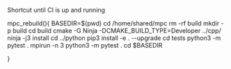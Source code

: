 Shortcut until CI is up and running


mpc_rebuild(){
    BASEDIR=$(pwd)
    cd /home/shared/mpc
    rm -rf build
    mkdir -p build
    cd build
    cmake -G Ninja -DCMAKE_BUILD_TYPE=Developer ../cpp/
    ninja -j3 install
    cd ../python
    pip3 install -e . --upgrade
    cd tests
    python3 -m pytest .
    mpirun -n 3 python3 -m pytest .
    cd $BASEDIR

}

